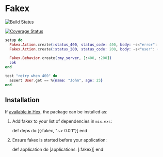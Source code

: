 # Fakex

[![Build Status](https://travis-ci.org/bernardolins/fakex.svg?branch=master)](https://travis-ci.org/bernardolins/fakex)

[![Coverage Status](https://coveralls.io/repos/github/bernardolins/fakex/badge.svg?branch=master)](https://coveralls.io/github/bernardolins/fakex?branch=master)

```elixir
setup do
  Fakex.Action.create(:status_400, status_code: 400, body: ~s<"error": "bad request">)
  Fakex.Action.create(:status_200, status_code: 200, body: ~s<"user": {"name": "John", "age": 25}>)
  
  Fakex.Behavior.create(:my_server, [:400, :200])
  :ok
end

test "retry when 400" do
  assert User.get == %{name: "John", age: 25}
end
```

## Installation

If [available in Hex](https://hex.pm/docs/publish), the package can be installed as:

  1. Add fakex to your list of dependencies in `mix.exs`:

        def deps do
          [{:fakex, "~> 0.0.1"}]
        end

  2. Ensure fakex is started before your application:

        def application do
          [applications: [:fakex]]
        end

